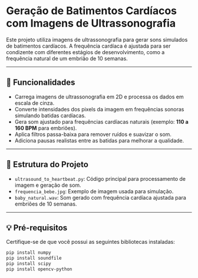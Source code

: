 # Geração de Batimentos Cardíacos com Imagens de Ultrassonografia

Este projeto utiliza imagens de ultrassonografia para gerar sons simulados de batimentos cardíacos. A frequência cardíaca é ajustada para ser condizente com diferentes estágios de desenvolvimento, como a frequência natural de um embrião de 10 semanas.

---

## 🔧 Funcionalidades
- Carrega imagens de ultrassonografia em 2D e processa os dados em escala de cinza.
- Converte intensidades dos pixels da imagem em frequências sonoras simulando batidas cardíacas.
- Gera som ajustado para frequências cardíacas naturais (exemplo: **110 a 160 BPM** para embriões).
- Aplica filtros passa-baixa para remover ruídos e suavizar o som.
- Adiciona pausas realistas entre as batidas para melhorar a qualidade.

---

## 📂 Estrutura do Projeto
- `ultrasound_to_heartbeat.py`: Código principal para processamento de imagem e geração de som.
- `frequencia_bebe.jpg`: Exemplo de imagem usada para simulação.
- `baby_natural.wav`: Som gerado com frequência cardíaca ajustada para embriões de 10 semanas.

---

## 💡 Pré-requisitos
Certifique-se de que você possui as seguintes bibliotecas instaladas:

```bash
pip install numpy
pip install soundfile
pip install scipy
pip install opencv-python
